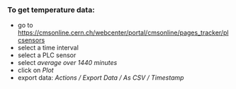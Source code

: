 ### To get temperature data:
 * go to https://cmsonline.cern.ch/webcenter/portal/cmsonline/pages_tracker/plcsensors
 * select a time interval
 * select a PLC sensor
 * select *average over 1440 minutes*
 * click on *Plot*
 * export data: *Actions / Export Data / As CSV / Timestamp*
